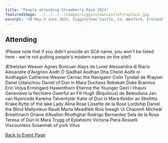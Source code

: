 ```yaml
---
title: "People attending Strawberry Raid 2024"
featuredImage: ../../../../images/sigginstowncastlefireplace.jpg
excerpt: "30 May-3 June 2024. Sigginstown Castle, Co. Wexford, Ireland."
---
```


## Attending

(Please note that if you didn't provide an SCA name, you won't be listed here - we're not putting people's modern names on the site!)

Æthelstan Weaver
Agnes Boncuer
Alays de Lunel
Alessandra di Riario
Alexandre d'Avignon
Aodh Ó Siadhail
Aodhan Dha Cheist
Aoífe ní Aodhagáin
Catherine Weaver
Cernac the Navigator
Colin Tyndall de ffrayser
Danel Udalschou
Daniel of Dun in Mara
Duchess Rebekah
Duke Brannos
Erin Volya
Ermingard Hawenthorn
Etienne the Younger
Geiri í Hrauni
Genevieve la flechiere
Gwerful an Filí
Hugh (Biquitous) de Belesduna
Jan van Nyenrode
Kareina Talventytär
Katie of Dun in Mara
Keldor av Skellitta
Krake
Kytte of the lake
Lady Alina Rose
Lissette de la Rose
Lordship Daniel the Blind
Mallymkun Rauði
Marta
Meadhbh Rois Ineagh Ui Chaoimh
Mícheál Breathnach
Oriane d’Avallon
Rhothghar
Rodrigo Bernardez
Sela de la Rosa
Teresa of Dun In Mara
Trygg of Eplaheimr
Victoria Piera Rosselli
Viscountess Susannah of york
Vitus

     
<a href="/events/2024/strawberry-raid-iii/">Back to Event Page</a>

